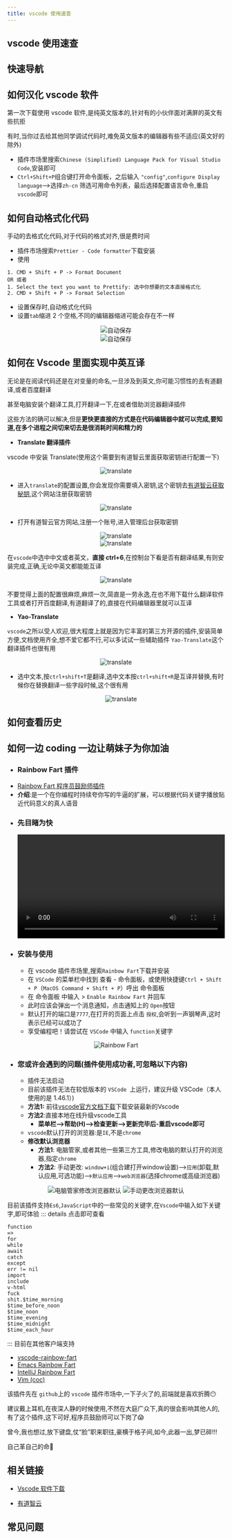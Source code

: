 ```yaml
---
title: vscode 使用速查
---
```


## vscode 使用速查

## 快速导航

<TOC />

## 如何汉化 vscode 软件

第一次下载使用 vscode 软件,是纯英文版本的,针对有的小伙伴面对满屏的英文有些抗拒

有时,当你过去给其他同学调试代码时,难免英文版本的编辑器有些不适应(英文好的除外)

- 插件市场里搜索`Chinese (Simplified) Language Pack for Visual Studio Code`,安装即可
- `Ctrl+Shift+P`组合键打开命令面板，之后输入 `"config"`,`configure Display language`-->选择`zh-cn` 筛选可用命令列表，最后选择配置语言命令,重启`vscode`即可

## 如何自动格式化代码

手动的去格式化代码,对于代码的格式对齐,很是费时间

- 插件市场搜索`Prettier - Code formatter`下载安装
- 使用

```
1. CMD + Shift + P -> Format Document
OR 或者
1. Select the text you want to Prettify: 选中你想要的文本直接格式化
2. CMD + Shift + P -> Format Selection
```

- 设置保存时,自动格式化代码
- 设置`tab`缩进 2 个空格,不同的编辑器缩进可能会存在不一样

<div align="center">
   <div>
   <img class="medium-zoom lazy"  loading="lazy"  src="../images/tools-article-imgs/vscode-guide/auto-format-file.png" alt="自动保存" />
   </div>
   <div>
     <img class="medium-zoom lazy"  loading="lazy"  src="../images/tools-article-imgs/vscode-guide/set-tab.png" alt="自动保存" />
   </div>
</div>

## 如何在 Vscode 里面实现中英互译

无论是在阅读代码还是在对变量的命名,一旦涉及到英文,你可能习惯性的去有道翻译,或者百度翻译

甚至电脑安装个翻译工具,打开翻译一下,在或者借助浏览器翻译插件

这些方法的确可以解决,但是**更快更直接的方式是在代码编辑器中就可以完成,要知道,在多个进程之间切来切去是很消耗时间和精力的**

- **Translate 翻译插件**

vscode 中安装 Translate(使用这个需要到有道智云里面获取密钥进行配置一下)

<div align="center">
   <div>
   <img class="medium-zoom lazy"  loading="lazy"  src="../images/tools-article-imgs/vscode-guide/translate01.jpg" alt="translate" />
   </div>
</div>

- 进入`translate`的配置设置,你会发现你需要填入密钥,这个密钥去[有道智云获取秘钥](http://ai.youdao.com),这个网站注册获取密钥

<div align="center">
   <div>
   <img class="medium-zoom lazy"  loading="lazy"  src="../images/tools-article-imgs/vscode-guide/translate02.jpg" alt="translate" />
   </div>
</div>

- 打开有道智云官方网站,注册一个账号,进入管理后台获取密钥

<div align="center">
   <div>
   <img class="medium-zoom lazy"  loading="lazy"  src="../images/tools-article-imgs/vscode-guide/translate03.jpg" alt="translate" />
   </div>
   <div>
   <img class="medium-zoom lazy"  loading="lazy"  src="../images/tools-article-imgs/vscode-guide/translate04.jpg" alt="translate" />
   </div>
</div>

在`vscode`中选中中文或者英文，**直接 ctrl+6**,在控制台下看是否有翻译结果,有则安装完成,正确,无论中英文都能能互译

<div align="center">
   <div>
   <img class="medium-zoom lazy"  loading="lazy"  src="../images/tools-article-imgs/vscode-guide/translate.gif" alt="translate" />
   </div>
</div>

不要觉得上面的配置很麻烦,麻烦一次,简直是一劳永逸,在也不用下载什么翻译软件工具或者打开百度翻译,有道翻译了的,直接在代码编辑器里就可以互译

- **Yao-Translate**

`vscode`之所以受人欢迎,很大程度上就是因为它丰富的第三方开源的插件,安装简单方便,文档使用齐全,想不爱它都不行,可以多试试一些辅助插件
`Yao-Translate`这个翻译插件也很有用

<div align="center">
   <div>
   <img class="medium-zoom lazy"  loading="lazy"  src="../images/tools-article-imgs/vscode-guide/Youdao01.jpg" alt="translate" />
   </div>
</div>

- 选中文本,按`ctrl+shift+T`是翻译,选中文本按`ctrl+shift+R`是互译并替换,有时候你在替换翻译一些字段时候,这个很有用

  <div align="center">
     <div>
     <img class="medium-zoom lazy"  loading="lazy"  src="../images/tools-article-imgs/vscode-guide/youdao.gif" alt="translate" />
     </div>
  </div>

## 如何查看历史

## 如何一边 coding 一边让萌妹子为你加油

- ### Rainbow Fart 插件

* [Rainbow Fart 程序员鼓励师插件](https://saekiraku.github.io/vscode-rainbow-fart/#/zh/)
* **介绍**:是一个在你编程时持续夸你写的牛逼的扩展，可以根据代码关键字播放贴近代码意义的真人语音

- ### 先目睹为快
  <p>
   <video src="https://saekiraku.oss-cn-beijing.aliyuncs.com/github/vscode-rainbow-fart/showoff-1.mp4" controls="controls" width="100%"></video>
  </p>
- ### 安装与使用
  - 在 vscode 插件市场里,搜索`Rainbow Fart`下载并安装
  - 在 `VSCode` 的菜单栏中找到 查看 - 命令面板，或使用快捷键`Ctrl + Shift + P`（`MacOS Command + Shift + P`）呼出 命令面板
  - 在 命令面板 中输入 > `Enable Rainbow Fart` 并回车
  - 此时应该会弹出一个消息通知，点击通知上的 `Open`按钮
  - 默认打开的端口是`7777`,在打开的页面上点击 `授权`,会听到一声钢琴声,这时表示已经可以成功了
  - 享受编程吧！请尝试在 `VSCode` 中输入 `function`关键字

<div align="center">
  <img class="medium-zoom lazy" loading="lazy" src="../images/tools-article-imgs/vscode-guide/rainbow-fart.png" alt="Rainbow Fart" />
  </div>
  
 * ### 您或许会遇到的问题(插件使用成功者,可忽略以下内容)
      * 插件无法启动
      * 目前该插件无法在较低版本的 `VSCode `上运行，建议升级 VSCode（本人使用的是 1.46.1）)
      * **方法1:** 前往[vscode官方文档下载](https://code.visualstudio.com/docs#vscode)下载安装最新的Vscode
      * **方法2**:直接本地在线升级vscode工具
          * **菜单栏-->帮助(H)-->检查更新-->更新完毕后-重启vscode即可**
    * `vscode`默认打开的浏览器:是`IE`,不是`chrome`
    * **修改默认浏览器**
        * **方法1**: 电脑管家,或者其他一些第三方工具,修改电脑的默认打开的浏览器,指定`chrome`
        * **方法2**: 手动更改: `window+i`(组合建打开window设置)-->`应用`(卸载,默认应用,可选功能)-->`默认应用`-->`web浏览器`(选择chrome或高级浏览器)

  <div align="center">
  <img class="medium-zoom lazy" loading="lazy" src="../images/tools-article-imgs/vscode-guide/point-chrome.png" alt="电脑管家修改浏览器默认" />
   <img class="medium-zoom lazy" loading="lazy" src="../images/tools-article-imgs/vscode-guide/remove-browser.png" alt="手动更改浏览器默认" />
  </div>

目前该插件支持`Es6`,`JavaScript`中的一些常见的关键字,在`Vscode`中输入如下关键字,即可体验
::: details 点击即可查看

```
function
=>
for
while
await
catch
except
err != nil
import
include
v-html
fuck
shit.$time_morning
$time_before_noon
$time_noon
$time_evening
$time_midnight
$time_each_hour
```

:::
目前在其他客户端支持

- [vscode-rainbow-fart](https://github.com/SaekiRaku/vscode-rainbow-fart)
- [Emacs Rainbow Fart](https://github.com/stardiviner/emacs-rainbow-fart)
- [IntelliJ Rainbow Fart ](https://github.com/izhangzhihao/intellij-rainbow-fart)
- [Vim (coc)](https://github.com/iamcco/coc-rainbow-fart)

该插件先在 `github`上的 `vscode` 插件市场中,一下子火了的,前端就是喜欢折腾:no_mouth:

建议戴上耳机,在夜深人静的时候使用,不然在大庭广众下,真的很会影响其他人的,有了这个插件,这下可好,程序员鼓励师可以下岗了:scream:

曾今,我也想过,放下键盘,仗“脸”职来职往,豪横于格子间,如今,此器一出,梦已碎!!!

自己革自己的命:triumph:

## 相关链接

- [Vscode 软件下载](https://code.visualstudio.com/)

* [有道智云](http://ai.youdao.com/)

## 常见问题

<footer-FooterLink :isShareLink="true" :isDaShang="true" />
<footer-FeedBack />
<footer-AvoidCopy />
